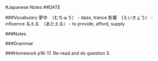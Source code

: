 #Japanese Notes
##DATE

###Vocabulary
夢中　（むちゅう） - daze, trance
影響　(えいきょう） - influence
与える　（あたえる） - to provide, afford, supply


###Notes

###Grammar

###Homework
p16-17. Re-read and do question 3.

